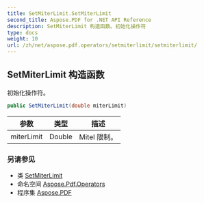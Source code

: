 ```yaml
---
title: SetMiterLimit.SetMiterLimit
second_title: Aspose.PDF for .NET API Reference
description: SetMiterLimit 构造函数。初始化操作符
type: docs
weight: 10
url: /zh/net/aspose.pdf.operators/setmiterlimit/setmiterlimit/
---
```

## SetMiterLimit 构造函数

初始化操作符。

```csharp
public SetMiterLimit(double miterLimit)
```

| 参数 | 类型 | 描述 |
| --- | --- | --- |
| miterLimit | Double | Mitel 限制。 |

### 另请参见

* 类 [SetMiterLimit](../)
* 命名空间 [Aspose.Pdf.Operators](../../../aspose.pdf.operators/)
* 程序集 [Aspose.PDF](../../../)